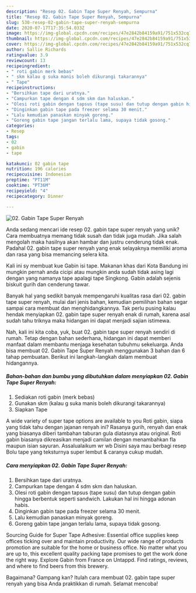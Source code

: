 ```yaml
---
description: "Resep 02. Gabin Tape Super Renyah, Sempurna"
title: "Resep 02. Gabin Tape Super Renyah, Sempurna"
slug: 530-resep-02-gabin-tape-super-renyah-sempurna
date: 2020-07-17T17:35:54.033Z
image: https://img-global.cpcdn.com/recipes/47e2842b84159a91/751x532cq70/02-gabin-tape-super-renyah-foto-resep-utama.jpg
thumbnail: https://img-global.cpcdn.com/recipes/47e2842b84159a91/751x532cq70/02-gabin-tape-super-renyah-foto-resep-utama.jpg
cover: https://img-global.cpcdn.com/recipes/47e2842b84159a91/751x532cq70/02-gabin-tape-super-renyah-foto-resep-utama.jpg
author: Sallie Richards
ratingvalue: 3.9
reviewcount: 13
recipeingredient:
- " roti gabin merk bebas"
- " skm kalau g suka manis boleh dikurangi takarannya"
- " Tape"
recipeinstructions:
- "Bersihkan tape dari uratnya."
- "Campurkan tape dengan 4 sdm skm dan haluskan."
- "Olesi roti gabin dengan tapsus (tape susu) dan tutup dengan gabin hingga berbentuk seperti sandwich. Lakukan hal ini hingga adonan habis."
- "Dinginkan gabin tape pada freezer selama 30 menit."
- "Lalu kemudian panaskan minyak goreng."
- "Goreng gabin tape jangan terlalu lama, supaya tidak gosong."
categories:
- Resep
tags:
- 02
- gabin
- tape

katakunci: 02 gabin tape 
nutrition: 196 calories
recipecuisine: Indonesian
preptime: "PT11M"
cooktime: "PT36M"
recipeyield: "4"
recipecategory: Dinner

---
```



![02. Gabin Tape Super Renyah](https://img-global.cpcdn.com/recipes/47e2842b84159a91/751x532cq70/02-gabin-tape-super-renyah-foto-resep-utama.jpg)

Anda sedang mencari ide resep 02. gabin tape super renyah yang unik? Cara membuatnya memang tidak susah dan tidak juga mudah. Jika salah mengolah maka hasilnya akan hambar dan justru cenderung tidak enak. Padahal 02. gabin tape super renyah yang enak selayaknya memiliki aroma dan rasa yang bisa memancing selera kita.

Kali ini sy membuat kue Gabin isi tape. Makanan khas dari Kota Bandung ini mungkin pernah anda cicipi atau mungkin anda sudah tidak asing lagi dengan yang namanya tape apalagi tape Singkong. Gabin adalah sejenis biskuit gurih dan cenderung tawar.

Banyak hal yang sedikit banyak mempengaruhi kualitas rasa dari 02. gabin tape super renyah, mulai dari jenis bahan, kemudian pemilihan bahan segar sampai cara membuat dan menghidangkannya. Tak perlu pusing kalau hendak menyiapkan 02. gabin tape super renyah enak di rumah, karena asal sudah tahu triknya maka hidangan ini dapat menjadi sajian istimewa.


Nah, kali ini kita coba, yuk, buat 02. gabin tape super renyah sendiri di rumah. Tetap dengan bahan sederhana, hidangan ini dapat memberi manfaat dalam membantu menjaga kesehatan tubuhmu sekeluarga. Anda bisa membuat 02. Gabin Tape Super Renyah menggunakan 3 bahan dan 6 tahap pembuatan. Berikut ini langkah-langkah dalam membuat hidangannya.

<!--inarticleads1-->

##### Bahan-bahan dan bumbu yang dibutuhkan dalam menyiapkan 02. Gabin Tape Super Renyah:

1. Sediakan  roti gabin (merk bebas)
1. Gunakan  skm (kalau g suka manis boleh dikurangi takarannya)
1. Siapkan  Tape


A wide variety of super tape options are available to you Roti gabin, siapa yang tidak tahu dengan jajanan renyah ini? Rasanya gurih, renyah dan enak yang biasanya diberi tambahan taburan gula diatasnya atau original. Roti gabin biasanya dikreasikan menjadi camilan dengan menambahkan fla maupun isian sayuran. Assalualaikum wr wb Disini saya mau berbagi resep Bolu tape yang teksturnya super lembut &amp; caranya cukup mudah. 

<!--inarticleads2-->

##### Cara menyiapkan 02. Gabin Tape Super Renyah:

1. Bersihkan tape dari uratnya.
1. Campurkan tape dengan 4 sdm skm dan haluskan.
1. Olesi roti gabin dengan tapsus (tape susu) dan tutup dengan gabin hingga berbentuk seperti sandwich. Lakukan hal ini hingga adonan habis.
1. Dinginkan gabin tape pada freezer selama 30 menit.
1. Lalu kemudian panaskan minyak goreng.
1. Goreng gabin tape jangan terlalu lama, supaya tidak gosong.


Sourcing Guide for Super Tape Adhesive: Essential office supplies keep offices ticking over and maintain productivity. Our wide range of products promotion are suitable for the home or business office. No matter what you are up to, this excellent quality packing tape promises to get the work done the right way. Explore Gabin from France on Untappd. Find ratings, reviews, and where to find beers from this brewery. 

Bagaimana? Gampang kan? Itulah cara membuat 02. gabin tape super renyah yang bisa Anda praktikkan di rumah. Selamat mencoba!
